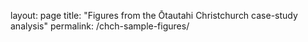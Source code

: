 layout: page
title: "Figures from the Ōtautahi Christchurch case-study analysis"
permalink: /chch-sample-figures/
